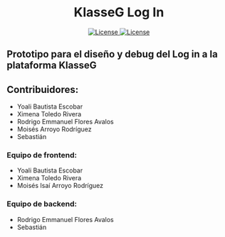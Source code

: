 <h1 align="center">KlasseG Log In</h1>
<p align="center">
    <a href="https://choosealicense.com/licenses/mpl-2.0/" target="_blank">
        <img src="https://img.shields.io/badge/License-Mozilla-green"
            alt="License">
    </a>
    <a href="https://makeapullrequest.com/" target="_blank">
        <img src="https://img.shields.io/badge/Pull%20Request-Welcome-green"
            alt="License">
    </a>
</p>

## Prototipo para el diseño y debug del Log in a la plataforma KlasseG

## Contribuidores:
* Yoali Bautista Escobar 
* Ximena Toledo Rivera
* Rodrigo Emmanuel Flores Avalos
* Moisés Arroyo Rodríguez
* Sebastián 

### Equipo de frontend:
* Yoali Bautista Escobar 
* Ximena Toledo Rivera
* Moisés Isaí Arroyo Rodríguez

### Equipo de backend:
* Rodrigo Emmanuel Flores Avalos
* Sebastián
